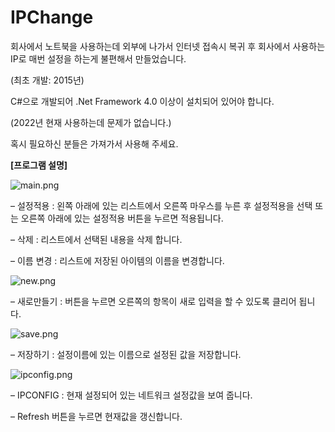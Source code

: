 # IPChange

회사에서 노트북을 사용하는데 외부에 나가서 인터넷 접속시 복귀 후 회사에서 사용하는 IP로 매번 설정을 하는게 불편해서 만들었습니다.

(최초 개발: 2015년)


C#으로 개발되어 .Net Framework 4.0 이상이 설치되어 있어야 합니다.

(2022년 현재 사용하는데 문제가 없습니다.)


혹시 필요하신 분들은 가져가서 사용해 주세요.


**[프로그램 설명]**

![main.png](https://i0.wp.com/antihack.kr/wordpress/wp-content/uploads/2022/02/main.png?w=753&ssl=1 "메인화면")

– 설정적용 : 왼쪽 아래에 있는 리스트에서 오른쪽 마우스를 누른 후 설정적용을 선택 또는 오른쪽 아래에 있는 설정적용 버튼을 누르면 적용됩니다.

– 삭제 : 리스트에서 선택된 내용을 삭제 합니다.

– 이름 변경 : 리스트에 저장된 아이템의 이름을 변경합니다.



![new.png](https://i0.wp.com/antihack.kr/wordpress/wp-content/uploads/2022/02/save.png?w=753&ssl=1 "추가화면")

– 새로만들기 : 버튼을 누르면 오른쪽의 항목이 새로 입력을 할 수 있도록 클리어 됩니다.


![save.png](https://i0.wp.com/antihack.kr/wordpress/wp-content/uploads/2022/02/save.png?w=753&ssl=1 "저장화면")

– 저장하기 : 설정이름에 있는 이름으로 설정된 값을 저장합니다.


![ipconfig.png](https://i0.wp.com/antihack.kr/wordpress/wp-content/uploads/2022/02/ipconfig.png?w=751&ssl=1 "확인화면")

– IPCONFIG : 현재 설정되어 있는 네트워크 설정값을 보여 줍니다.

– Refresh 버튼을 누르면 현재값을 갱신합니다.
